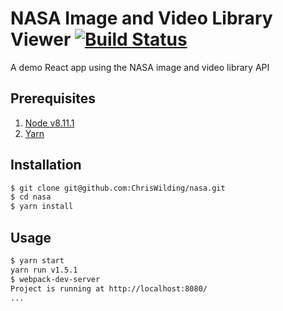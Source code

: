 # NASA Image and Video Library Viewer [![Build Status](https://travis-ci.org/ChrisWilding/nasa.svg?branch=master)](https://travis-ci.org/ChrisWilding/nasa)

A demo React app using the NASA image and video library API

## Prerequisites

1. [Node v8.11.1](https://nodejs.org/en/download/)
1. [Yarn](https://yarnpkg.com/en/docs/install)

## Installation

```sh
$ git clone git@github.com:ChrisWilding/nasa.git
$ cd nasa
$ yarn install

```

## Usage

```sh
$ yarn start
yarn run v1.5.1
$ webpack-dev-server
Project is running at http://localhost:8080/
...
```
